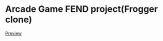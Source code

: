 Arcade Game FEND project(Frogger clone)
=======================================

[Preview](http://htmlpreview.github.io/?https://github.com/phenax/arcade-game-project-fend/blob/master/index.html)
